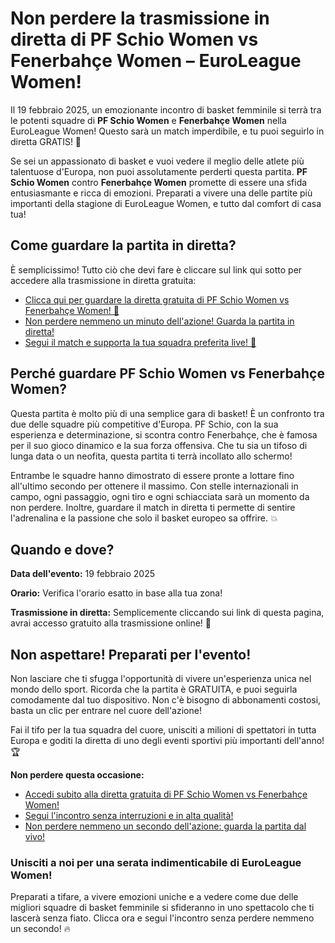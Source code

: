 # Non perdere la trasmissione in diretta di PF Schio Women vs Fenerbahçe Women – EuroLeague Women!

Il 19 febbraio 2025, un emozionante incontro di basket femminile si terrà tra le potenti squadre di **PF Schio Women** e **Fenerbahçe Women** nella EuroLeague Women! Questo sarà un match imperdibile, e tu puoi seguirlo in diretta GRATIS! 🌟

Se sei un appassionato di basket e vuoi vedere il meglio delle atlete più talentuose d'Europa, non puoi assolutamente perderti questa partita. **PF Schio Women** contro **Fenerbahçe Women** promette di essere una sfida entusiasmante e ricca di emozioni. Preparati a vivere una delle partite più importanti della stagione di EuroLeague Women, e tutto dal comfort di casa tua!

## Come guardare la partita in diretta?

È semplicissimo! Tutto ciò che devi fare è cliccare sul link qui sotto per accedere alla trasmissione in diretta gratuita:

- [Clicca qui per guardare la diretta gratuita di PF Schio Women vs Fenerbahçe Women! 🏀](https://tinyurl.com/livestreamfreeo?st=PF+Schio+Women+vs+Fenerbah%C3%A7e+Women&si=gh)
- [Non perdere nemmeno un minuto dell'azione! Guarda la partita in diretta!](https://tinyurl.com/livestreamfreeo?st=PF+Schio+Women+vs+Fenerbah%C3%A7e+Women&si=gh)
- [Segui il match e supporta la tua squadra preferita live! 🎉](https://tinyurl.com/livestreamfreeo?st=PF+Schio+Women+vs+Fenerbah%C3%A7e+Women&si=gh)

## Perché guardare PF Schio Women vs Fenerbahçe Women?

Questa partita è molto più di una semplice gara di basket! È un confronto tra due delle squadre più competitive d'Europa. PF Schio, con la sua esperienza e determinazione, si scontra contro Fenerbahçe, che è famosa per il suo gioco dinamico e la sua forza offensiva. Che tu sia un tifoso di lunga data o un neofita, questa partita ti terrà incollato allo schermo!

Entrambe le squadre hanno dimostrato di essere pronte a lottare fino all'ultimo secondo per ottenere il massimo. Con stelle internazionali in campo, ogni passaggio, ogni tiro e ogni schiacciata sarà un momento da non perdere. Inoltre, guardare il match in diretta ti permette di sentire l'adrenalina e la passione che solo il basket europeo sa offrire. 💥

## Quando e dove?

**Data dell'evento:** 19 febbraio 2025

**Orario:** Verifica l'orario esatto in base alla tua zona!

**Trasmissione in diretta:** Semplicemente cliccando sui link di questa pagina, avrai accesso gratuito alla trasmissione online! 📅

## Non aspettare! Preparati per l'evento!

Non lasciare che ti sfugga l'opportunità di vivere un'esperienza unica nel mondo dello sport. Ricorda che la partita è GRATUITA, e puoi seguirla comodamente dal tuo dispositivo. Non c'è bisogno di abbonamenti costosi, basta un clic per entrare nel cuore dell'azione!

Fai il tifo per la tua squadra del cuore, unisciti a milioni di spettatori in tutta Europa e goditi la diretta di uno degli eventi sportivi più importanti dell'anno! 🏆

**Non perdere questa occasione:**

- [Accedi subito alla diretta gratuita di PF Schio Women vs Fenerbahçe Women!](https://tinyurl.com/livestreamfreeo?st=PF+Schio+Women+vs+Fenerbah%C3%A7e+Women&si=gh)
- [Segui l'incontro senza interruzioni e in alta qualità!](https://tinyurl.com/livestreamfreeo?st=PF+Schio+Women+vs+Fenerbah%C3%A7e+Women&si=gh)
- [Non perdere nemmeno un secondo dell'azione: guarda la partita dal vivo!](https://tinyurl.com/livestreamfreeo?st=PF+Schio+Women+vs+Fenerbah%C3%A7e+Women&si=gh)

### Unisciti a noi per una serata indimenticabile di EuroLeague Women!

Preparati a tifare, a vivere emozioni uniche e a vedere come due delle migliori squadre di basket femminile si sfideranno in uno spettacolo che ti lascerà senza fiato. Clicca ora e segui l'incontro senza perdere nemmeno un secondo! 🔥
